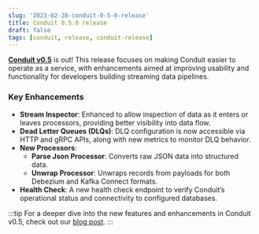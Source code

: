 ```yaml
---
slug: '2023-02-28-conduit-0-5-0-release'
title: Conduit 0.5.0 release
draft: false
tags: [conduit, release, conduit-release]
---
```


[**Conduit v0.5**](https://github.com/ConduitIO/conduit/releases/tag/v0.5.0) is out! This release focuses on making Conduit easier to operate as a service, with enhancements aimed at improving usability and functionality for developers building streaming data pipelines.

<!--truncate-->


### Key Enhancements

- **Stream Inspector**: Enhanced to allow inspection of data as it enters or leaves processors, providing better visibility into data flow.
- **Dead Letter Queues (DLQs)**: DLQ configuration is now accessible via HTTP and gRPC APIs, along with new metrics to monitor DLQ behavior.
- **New Processors**:
  - **Parse Json Processor**: Converts raw JSON data into structured data.
  - **Unwrap Processor**: Unwraps records from payloads for both Debezium and Kafka Connect formats.
- **Health Check**: A new health check endpoint to verify Conduit’s operational status and connectivity to configured databases.


:::tip
For a deeper dive into the new features and enhancements in Conduit v0.5, check out our [blog post](https://meroxa.com/blog/conduit-0.5/).
:::
